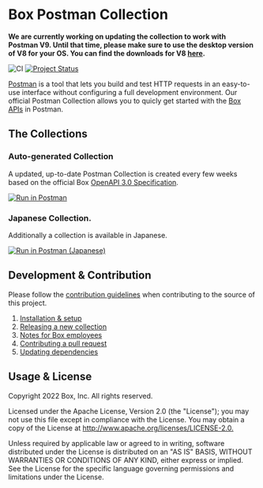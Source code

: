 # Box Postman Collection

**We are currently working on updating the collection to work with Postman V9. Until that time, please make sure to use the desktop version of V8 for your OS. You can find the downloads for V8 [here][v8].**

![CI](https://github.com/box/box-postman/workflows/CI/badge.svg) [![Project Status](https://opensource.box.com/badges/active.svg)](http://opensource.box.com/badges)

[Postman](https://www.getpostman.com/) is a tool that lets you build and test HTTP requests in an easy-to-use interface without configuring a full development environment. Our official Postman Collection allows you to quicly get started with the [Box APIs](https://developer.box.com/) in Postman.

## The Collections

### Auto-generated Collection

A updated, up-to-date Postman Collection is created every few weeks based on
the official Box [OpenAPI 3.0 Specification][openapi].

[![Run in Postman](https://run.pstmn.io/button.svg)][english]

### Japanese Collection.

Additionally a collection is available in Japanese.

[![Run in Postman (Japanese)](https://run.pstmn.io/button.svg)][japanese]

## Development & Contribution

Please follow the [contribution guidelines](./CONTRIBUTING.md) when contributing
to the source of this project.

1. [Installation & setup](./docs/index.md)
2. [Releasing a new collection](./docs/release.md)
3. [Notes for Box employees](./docs/boxers.md)
4. [Contributing a pull request](./docs/pull-request.md)
5. [Updating dependencies](./docs/dependencies.md)

## Usage & License

Copyright 2022 Box, Inc. All rights reserved.

Licensed under the Apache License, Version 2.0 (the "License"); you may not use
this file except in compliance with the License. You may obtain a copy of the
License at <http://www.apache.org/licenses/LICENSE-2.0.>

Unless required by applicable law or agreed to in writing, software distributed
under the License is distributed on an "AS IS" BASIS, WITHOUT WARRANTIES OR
CONDITIONS OF ANY KIND, either express or implied. See the License for the
specific language governing permissions and limitations under the License.

[legacy]: https://app.getpostman.com/run-collection/768279fde466dffc5511
[openapi]: https://github.com/box/box-openapi
[english]: https://god.gw.postman.com/run-collection/8119550-b5ea2aeb-c82a-425d-baff-ed5dfd1d7659?action=collection%2Ffork&collection-url=entityId%3D8119550-b5ea2aeb-c82a-425d-baff-ed5dfd1d7659%26entityType%3Dcollection%26workspaceId%3D1a5945ff-a292-42c7-91c5-2cf3cdc68492
[japanese]: https://app.getpostman.com/run-collection/71097146282762048e55
[v8]: https://learning.postman.com/docs/administration/upgrading/#downloading-postman-v8
